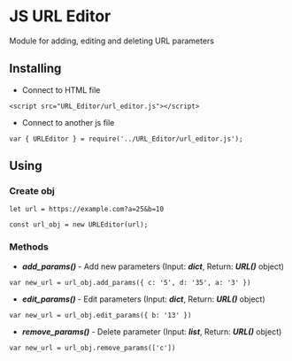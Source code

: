 # JS URL Editor

Module for adding, editing and deleting URL parameters

## Installing
- Connect to HTML file

`<script src="URL_Editor/url_editor.js"></script>`

- Connect to another js file

`var { URLEditor } = require('../URL_Editor/url_editor.js');`

## Using

### Create obj

`let url = https://example.com?a=25&b=10`

`const url_obj = new URLEditor(url);`

### Methods

- ***add_params()*** - Add new parameters (Input: ***dict***, Return: ***URL()*** object)

`var new_url = url_obj.add_params({ c: '5', d: '35', a: '3' })`

- ***edit_params()*** - Edit parameters (Input: ***dict***, Return: ***URL()*** object)

`var new_url = url_obj.edit_params({ b: '13' })`

- ***remove_params()*** - Delete parameter (Input: ***list***, Return: ***URL()*** object)

`var new_url = url_obj.remove_params(['c'])`



